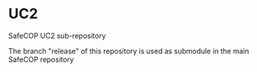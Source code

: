 # UC2
SafeCOP UC2 sub-repository

The branch "release" of this repository is used as submodule in the main SafeCOP repository
